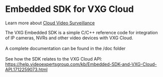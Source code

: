# Embedded SDK for VXG Cloud

Learn more about <a href="https://www.videoexpertsgroup.com">Cloud Video Surveillance</a>

The VXG Embedded SDK is a simple C/C++ reference code for integration of IP cameras, NVRs and other video devices with VXG Cloud. 
<br>
<br>
A complete documentation can be found in the /doc folder
<br>
<br>
See how the SDK relates to the VXG Cloud API:
https://help.videoexpertsgroup.com/kb/Embedded-SDK-and-VXG-Cloud-API.1712259073.html
<br>
